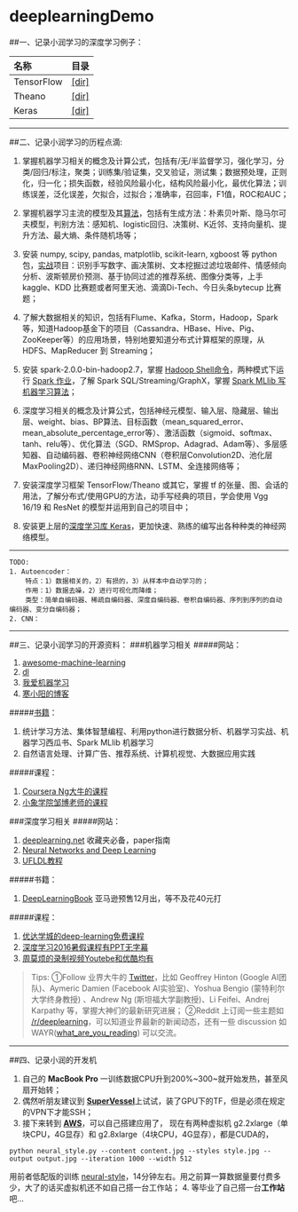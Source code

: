 # deeplearningDemo







##一、记录小润学习的深度学习例子：

| 名称 | 目录|
|:-----|-----|
| TensorFlow | [[dir]](https://github.com/zhourunlai/deeplearningDemo/tree/master/TensorFlow)|
| Theano | [[dir]](https://github.com/zhourunlai/deeplearningDemo/tree/master/Theano)|
| Keras | [[dir]](https://github.com/zhourunlai/deeplearningDemo/tree/master/Keras)|









***

##二、记录小润学习的历程点滴:

1. 掌握机器学习相关的概念及计算公式，包括有/无/半监督学习，强化学习，分类/回归/标注，聚类；训练集/验证集，交叉验证，测试集；数据预处理，正则化，归一化；损失函数，经验风险最小化，结构风险最小化，最优化算法；训练误差，泛化误差，欠拟合，过拟合；准确率，召回率，F1值，ROC和AUC；

2. 掌握机器学习主流的模型及其[算法](https://github.com/zhourunlai/machine-learning-algorithm)，包括有生成方法：朴素贝叶斯、隐马尔可夫模型，判别方法：感知机、logistic回归、决策树、K近邻、支持向量机、提升方法、最大熵、条件随机场等；

3. 安装 numpy, scipy, pandas, matplotlib, scikit-learn, xgboost 等 python 包，[实战](https://github.com/zhourunlai/machine-learning-in-action)项目：识别手写数字、画决策树、文本挖掘过滤垃圾邮件、情感倾向分析、波斯顿房价预测、基于协同过滤的推荐系统、图像分类等，上手 kaggle、KDD 比赛题或者阿里天池、滴滴Di-Tech、今日头条bytecup 比赛题；

4. 了解大数据相关的知识，包括有Flume、Kafka，Storm，Hadoop，Spark等，知道Hadoop基金下的项目（Cassandra、HBase、Hive、Pig、ZooKeeper等）的应用场景，特别地要知道分布式计算框架的原理，从 HDFS、MapReducer 到 Streaming；

5. 安装 spark-2.0.0-bin-hadoop2.7，掌握 [Hadoop Shell命令](https://spark.apache.org/docs/latest/spark-standalone.html)，两种模式下运行 [Spark 作业](https://spark.apache.org/docs/latest/spark-standalone.html)，了解 Spark SQL/Streaming/GraphX，掌握 [Spark MLlib 写机器学习算法](http://spark.apache.org/mllib/)；

6. 深度学习相关的概念及计算公式，包括神经元模型、输入层、隐藏层、输出层、weight、bias、BP算法、目标函数（mean_squared_error、mean_absolute_percentage_error等）、激活函数（sigmoid、softmax、tanh、relu等）、优化算法（SGD、RMSprop、Adagrad、Adam等）、多层感知器、自动编码器、卷积神经网络CNN（卷积层Convolution2D、池化层MaxPooling2D）、递归神经网络RNN、LSTM、全连接网络等；

7. 安装深度学习框架 TensorFlow/Theano 或其它，掌握 tf 的张量、图、会话的用法，了解分布式/使用GPU的方法，动手写经典的项目，学会使用 Vgg 16/19 和 ResNet 的模型并运用到自己的项目中；

8. 安装更上层的[深度学习库 Keras](http://keras.io/)，更加快速、熟练的编写出各种种类的神经网络模型。








***
```
TODO:
1. Autoencoder：
    特点：1）数据相关的，2）有损的，3）从样本中自动学习的；
    作用：1）数据去噪，2）进行可视化而降维；
    类型：简单自编码器、稀疏自编码器、深度自编码器、卷积自编码器、序列到序列的自动编码器、变分自编码器；
2. CNN：
```









***

##三、记录小润学习的开源资料：
###机器学习相关
#####网站：
1. [awesome-machine-learning](https://github.com/josephmisiti/awesome-machine-learning)
2. [dl](https://github.com/ty4z2008/Qix/blob/master/dl.md)
3. [我爱机器学习](https://www.52ml.net/star)
4. [寒小阳的博客](http://blog.csdn.net/han_xiaoyang?viewmode=contents)

#####[书籍](https://www.douban.com/people/100617219/)：
1. 统计学习方法、集体智慧编程、利用python进行数据分析、机器学习实战、机器学习西瓜书、Spark MLlib 机器学习
2. 自然语言处理、计算广告、推荐系统、计算机视觉、大数据应用实践

#####课程：
1. [Coursera Ng大牛的课程](https://www.coursera.org/learn/machine-learning)
2. [小象学院邹博老师的课程](http://www.chinahadoop.cn/classroom/23/courses)

###深度学习相关
#####网站：
1. [deeplearning.net](http://deeplearning.net/) 收藏夹必备，paper指南
2. [Neural Networks and Deep Learning](http://neuralnetworksanddeeplearning.com/index.html)
3. [UFLDL教程](http://deeplearning.stanford.edu/wiki/index.php/UFLDL%E6%95%99%E7%A8%8B)

#####书籍：
1. [DeepLearningBook](http://www.deeplearningbook.org/) 亚马逊预售12月出，等不及花40元打

#####课程：
1. [优达学城的deep-learning免费课程](https://cn.udacity.com/course/deep-learning--ud730)
2. [深度学习2016暑假课程有PPT无字幕](http://videolectures.net/deeplearning2016_montreal/)
3. [周莫烦的录制视频Youtebe和优酷均有](https://www.youtube.com/channel/UCdyjiB5H8Pu7aDTNVXTTpcg)


>Tips: 
①Follow 业界大牛的 [Twitter](https://twitter.com/ufozrl/following)，比如 Geoffrey Hinton (Google AI团队)、Aymeric Damien (Facebook AI实验室)、Yoshua Bengio (蒙特利尔大学终身教授) 、Andrew Ng (斯坦福大学副教授)、Li Feifei、Andrej Karpathy 等，掌握大神们的最新研究进展；
②Reddit 上订阅一些主题如 [/r/deeplearning](https://www.reddit.com/r/deeplearning/)，可以知道业界最新的新闻动态，还有一些 discussion 如 WAYR([what_are_you_reading](https://www.reddit.com/r/MachineLearning/comments/4qyjiq/machine_learning_wayr_what_are_you_reading_week_1/)) 可以交流。











***

##四、记录小润的开发机
1. 自己的 **MacBook Pro** 一训练数据CPU升到200%~300~就开始发热，甚至风扇开始转；
2. 偶然听朋友建议到 [**SuperVessel**](https://crl.ptopenlab.com:8800/dashboard/auth/login/?next=/dashboard/project/instances/)上试试，装了GPU下的TF，但是必须在规定的VPN下才能SSH；
3. 接下来转到 [**AWS**](http://docs.aws.amazon.com/zh_cn/AWSEC2/latest/UserGuide/using_cluster_computing.html#gpu-instance-specifications)，可以自己搭建应用了， 现在有两种虚拟机 g2.2xlarge（单块CPU，4G显存）和 g2.8xlarge（4块CPU，4G显存），都是CUDA的，
```
python neural_style.py --content content.jpg --styles style.jpg --output output.jpg --iteration 1000 --width 512
```
用前者低配版的训练 [neural-style](https://github.com/anishathalye/neural-style)，14分钟左右。用之前算一算数据量要付费多少，大了的话买虚拟机还不如自己搭一台工作站；
4. 等毕业了自己搭一台**工作站**吧...

